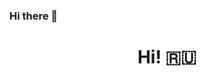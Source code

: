 ### Hi there 👋

<h1 align="center">Hi! 🇷🇺</h1>
<!--
**aggrssvkid/aggrssvkid** is a ✨ _special_ ✨ repository because its `README.md` (this file) appears on your GitHub profile.


